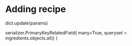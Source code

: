 # Adding recipe

dict.update(params)

serializer.PrimaryKeyRelatedField(
    many=True,
    queryset = ingredients.objects.all()
)